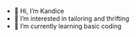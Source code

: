 - 👋 Hi, I’m Kandice
- 👀 I’m interested in tailoring and thrifting
- 🌱 I’m currently learning basic coding

<!---
kwebster1/kwebster1 is a ✨ special ✨ repository because its `README.md` (this file) appears on your GitHub profile.
You can click the Preview link to take a look at your changes.
--->
